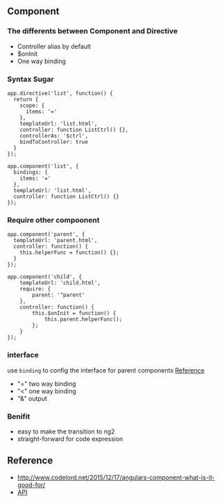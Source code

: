 ## Component


### The differents between Component and Directive
- Controller alias by default
- $onInit
- One way binding

### Syntax Sugar
```
app.directive('list', function() {
  return {
    scope: {
      items: '='
    },
    templateUrl: 'list.html',
    controller: function ListCtrl() {},
    controllerAs: '$ctrl',
    bindToController: true
  }
});
```

```
app.component('list', {
  bindings: {
    items: '='
  },
  templateUrl: 'list.html',
  controller: function ListCtrl() {}
});
```

### Require other compoonent
```
app.component('parent', {
  templateUrl: 'parent.html',
  controller: function() {
    this.helperFunc = function() {};
  }
});

app.component('child', {
    templateUrl: 'child.html',
    require: {
        parent: '^parent'
    },
    controller: function() {
        this.$onInit = function() {
            this.parent.helperFunc();
        };
    }
});
```
### interface
use `binding` to config the interface for parent components 
[Reference](https://stackoverflow.com/questions/38621967/how-to-access-angular-component-events-in-parent-controller-angualr-js)
- "=" two way binding
- "<" one way binding
- "&" output

### Benifit
- easy to make the transition to ng2
- straight-forward for code expression

## Reference
- http://www.codelord.net/2015/12/17/angulars-component-what-is-it-good-for/
- [API](https://docs.angularjs.org/guide/component)
